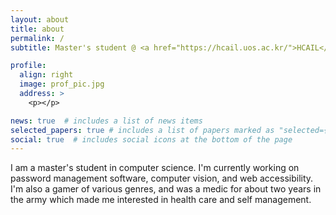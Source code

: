 ```yaml
---
layout: about
title: about
permalink: /
subtitle: Master's student @ <a href="https://hcail.uos.ac.kr/">HCAIL</a>.| Department of Computer Science, <a href="https://www.uos.ac.kr/">Univerisy of Seoul</a>.

profile:
  align: right
  image: prof_pic.jpg
  address: >
    <p></p>

news: true  # includes a list of news items
selected_papers: true # includes a list of papers marked as "selected={true}"
social: true  # includes social icons at the bottom of the page
---
```


I am a master's student in computer science. I'm currently working on password management software, computer vision, and web accessibility. I'm also a gamer of various genres, and was a medic for about two years in the army which made me interested in health care and self management.
